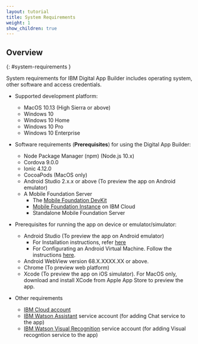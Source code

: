 ```yaml
---
layout: tutorial
title: System Requirements
weight: 1
show_children: true
---
```

<!-- NLS_CHARSET=UTF-8 -->
## Overview
{: #system-requirements }

System requirements for IBM Digital App Builder includes operating system, other software and access credentials.

* Supported development platform: 

    * MacOS 10.13 (High Sierra or above)
    * Windows 10
    * Windows 10 Home
    * Windows 10 Pro
    * Windows 10 Enterprise

* Software requirements (**Prerequisites**) for using the Digital App Builder:

    * Node Package Manager (npm) (Node.js 10.x)
    * Cordova 9.0.0
    * Ionic 4.12.0
    * CocoaPods (MacOS only)
    * Android Studio 2.x.x or above (To preview the app on Android emulator)
    * A Mobile Foundation Server
        * The [Mobile Foundation DevKit](http://mobilefirstplatform.ibmcloud.com/downloads/#developer-kit)
        * [Mobile Foundation Instance](https://cloud.ibm.com/catalog/services/mobile-foundation) on IBM Cloud
        * Standalone Mobile Foundation Server

* Prerequisites for running the app on device or emulator/simulator:

    * Android Studio (To preview the app on Android emulator)
        * For Installation instructions, refer [here](https://developer.android.com/studio/)
        * For Configurating an Android Virtual Machine. Follow the instructions [here](https://developer.android.com/studio/releases/emulator).
    * Android WebView version 68.X.XXXX.XX or above.
    * Chrome (To preview web platform)
    * Xcode (To preview the app on iOS simulator). For MacOS only, download and install XCode from Apple App Store to preview the app.

* Other requirements

    * [IBM Cloud account](https://cloud.ibm.com/registration)
    * [IBM Watson Assistant](https://cloud.ibm.com/catalog/services/watson-assistant) service account (for adding Chat service to the app)
    * [IBM Watson Visual Recognition](https://cloud.ibm.com/developer/watson/starter-kits/watson-visual-recognition-basic) service account (for adding Visual recogntion service to the app)

